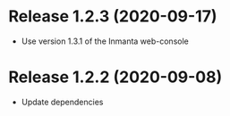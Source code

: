 # Release 1.2.3 (2020-09-17)

* Use version 1.3.1 of the Inmanta web-console

# Release 1.2.2 (2020-09-08)

* Update dependencies
